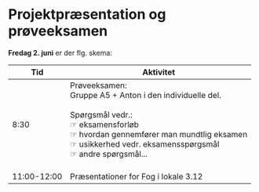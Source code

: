 # Projektpræsentation og prøveeksamen
**Fredag 2. juni** er der flg. skema:

Tid | Aktivitet
---|---
8:30 |Prøveeksamen:<br>Gruppe A5 + Anton i den individuelle del. <br><br>Spørgsmål vedr.: <br>☞ eksamensforløb<br>☞ hvordan gennemfører man mundtlig eksamen<br>☞ usikkerhed vedr. eksamensspørgsmål<br>☞ andre spørgsmål...<br><br>
11:00-12:00 | Præsentationer for Fog i lokale 3.12<br>
